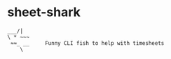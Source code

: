 # sheet-shark

<!--
 ___/|                    ___/|
 \ * ~~~~\____/           \ *  
  ≈≈_ ____√~~~\            ≈≈_ 
     \                         
-->

```
___/|       
\ * ~~~
 ≈≈_ __     Funny CLI fish to help with timesheets 
    \  
```
